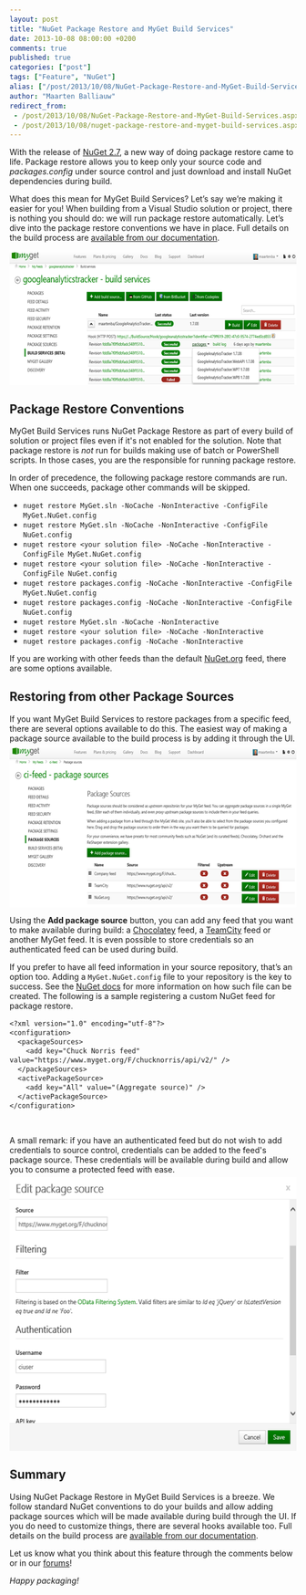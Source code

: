 ```yaml
---
layout: post
title: "NuGet Package Restore and MyGet Build Services"
date: 2013-10-08 08:00:00 +0200
comments: true
published: true
categories: ["post"]
tags: ["Feature", "NuGet"]
alias: ["/post/2013/10/08/NuGet-Package-Restore-and-MyGet-Build-Services.aspx", "/post/2013/10/08/nuget-package-restore-and-myget-build-services.aspx"]
author: "Maarten Balliauw"
redirect_from:
 - /post/2013/10/08/NuGet-Package-Restore-and-MyGet-Build-Services.aspx.html
 - /post/2013/10/08/nuget-package-restore-and-myget-build-services.aspx.html
---
```


<p>With the release of <a href="http://blog.nuget.org/20130822/nuget-2.7-released.html">NuGet 2.7</a>, a new way of doing package restore came to life. Package restore allows you to keep only your source code and <em>packages.config</em> under source control and just download and install NuGet dependencies during build.</p>  <p>What does this mean for MyGet Build Services? Let’s say we’re making it easier for you! When building from a Visual Studio solution or project, there is nothing you should do: we will run package restore automatically. Let’s dive into the package restore conventions we have in place. Full details on the build process are <a href="https://docs.myget.org/docs/reference/build-services">available from our documentation</a>.</p>  <p><a href="/images/image_69.png"><img title="MyGet Build Services" style="border-left-width: 0px; border-right-width: 0px; background-image: none; border-bottom-width: 0px; float: none; padding-top: 0px; padding-left: 0px; margin: 5px auto; display: block; padding-right: 0px; border-top-width: 0px" border="0" alt="MyGet Build Services" src="/images/image_thumb_67.png" width="640" height="236" /></a></p>  <h2>Package Restore Conventions</h2>  <p>MyGet Build Services runs NuGet Package Restore as part of every build of solution or project files even if it's not enabled for the solution. Note that package restore is <em>not</em> run for builds making use of batch or PowerShell scripts. In those cases, you are the responsible for running package restore.</p>  <p>In order of precedence, the following package restore commands are run. When one succeeds, package other commands will be skipped.</p>  <ul>   <li><code>nuget restore MyGet.sln -NoCache -NonInteractive -ConfigFile MyGet.NuGet.config</code> </li>    <li><code>nuget restore MyGet.sln -NoCache -NonInteractive -ConfigFile NuGet.config</code> </li>    <li><code>nuget restore &lt;your solution file&gt; -NoCache -NonInteractive -ConfigFile MyGet.NuGet.config</code> </li>    <li><code>nuget restore &lt;your solution file&gt; -NoCache -NonInteractive -ConfigFile NuGet.config</code> </li>    <li><code>nuget restore packages.config -NoCache -NonInteractive -ConfigFile MyGet.NuGet.config</code> </li>    <li><code>nuget restore packages.config -NoCache -NonInteractive -ConfigFile NuGet.config</code> </li>    <li><code>nuget restore MyGet.sln -NoCache -NonInteractive</code> </li>    <li><code>nuget restore &lt;your solution file&gt; -NoCache -NonInteractive</code> </li>    <li><code>nuget restore packages.config -NoCache -NonInteractive</code> </li> </ul>  <p>If you are working with other feeds than the default <a href="http://www.nuget.org">NuGet.org</a> feed, there are some options available.</p>  <h2>Restoring from other Package Sources</h2>  <p>If you want MyGet Build Services to restore packages from a specific feed, there are several options available to do this. The easiest way of making a package source available to the build process is by adding it through the UI.<a href="/images/image_70.png"><img title="Making package source available during build" style="border-left-width: 0px; border-right-width: 0px; background-image: none; border-bottom-width: 0px; float: none; padding-top: 0px; padding-left: 0px; margin: 5px auto; display: block; padding-right: 0px; border-top-width: 0px" border="0" alt="Making package source available during build" src="/images/image_thumb_68.png" width="640" height="283" /></a></p>  <p>Using the <strong>Add package source</strong> button, you can add any feed that you want to make available during build: a <a href="http://www.chocolatey.org">Chocolatey</a> feed, a <a href="http://www.jetbrains.com/teamcity">TeamCity</a> feed or another MyGet feed. It is even possible to store credentials so an authenticated feed can be used during build.</p>  <p>If you prefer to have all feed information in your source repository, that’s an option too. Adding a <code>MyGet.NuGet.config</code> file to your repository is the key to success. See the <a href="http://docs.nuget.org/docs/reference/nuget-config-file">NuGet docs</a> for more information on how such file can be created. The following is a sample registering a custom NuGet feed for package restore.</p>  <pre><code>&lt;?xml version=&quot;1.0&quot; encoding=&quot;utf-8&quot;?&gt;
&lt;configuration&gt;
  &lt;packageSources&gt;
    &lt;add key=&quot;Chuck Norris feed&quot; value=&quot;https://www.myget.org/F/chucknorris/api/v2/&quot; /&gt;
  &lt;/packageSources&gt;
  &lt;activePackageSource&gt;
    &lt;add key=&quot;All&quot; value=&quot;(Aggregate source)&quot; /&gt;
  &lt;/activePackageSource&gt;
&lt;/configuration&gt;
</code></pre>

<p>&#160;</p>

<p>A small remark: if you have an authenticated feed but do not wish to add credentials to source control, credentials can be added to the feed's package source. These credentials will be available during build and allow you to consume a protected feed with ease. <a href="/images/image_71.png"><img title="Authentication of feeds" style="border-left-width: 0px; border-right-width: 0px; background-image: none; border-bottom-width: 0px; float: none; padding-top: 0px; padding-left: 0px; margin: 5px auto; display: block; padding-right: 0px; border-top-width: 0px" border="0" alt="Authentication of feeds" src="/images/image_thumb_69.png" width="561" height="480" /></a></p>

<h2>Summary</h2>

<p>Using NuGet Package Restore in MyGet Build Services is a breeze. We follow standard NuGet conventions to do your builds and allow adding package sources which will be made available during build through the UI. If you do need to customize things, there are several hooks available too. Full details on the build process are <a href="https://docs.myget.org/docs/reference/build-services">available from our documentation</a>.</p>

<p>Let us know what you think about this feature through the comments below or in our <a href="http://myget.uservoice.com/forums/135675-general">forums</a>!</p>

<p><em>Happy packaging!</em></p>



